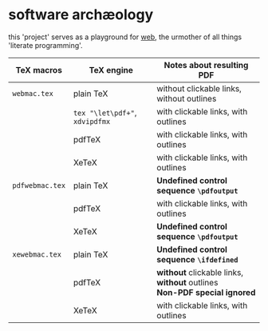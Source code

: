 # software archæology

this 'project' serves as a playground for [web](https://ctan.org/pkg/web), the
urmother of all things 'literate programming'.

| TeX macros      | TeX engine                     | Notes about resulting PDF                         |
| --------------- | ------------------------------ | ------------------------------------------------- |
| `webmac.tex`    | plain TeX                      | without clickable links, without outlines         |
|                 | `tex "\let\pdf+"`, `xdvipdfmx` | with clickable links, with outlines               |
|                 | pdfTeX                         | with clickable links, with outlines               |
|                 | XeTeX                          | with clickable links, with outlines               |
| `pdfwebmac.tex` | plain TeX                      | **Undefined control sequence `\pdfoutput`**       |
|                 | pdfTeX                         | with clickable links, with outlines               |
|                 | XeTeX                          | **Undefined control sequence `\pdfoutput`**       |
| `xewebmac.tex`  | plain TeX                      | **Undefined control sequence `\ifdefined`**       |
|                 | pdfTeX                         | **without** clickable links, **without** outlines<br/>**Non-PDF special ignored** |
|                 | XeTeX                          | with clickable links, with outlines               |
